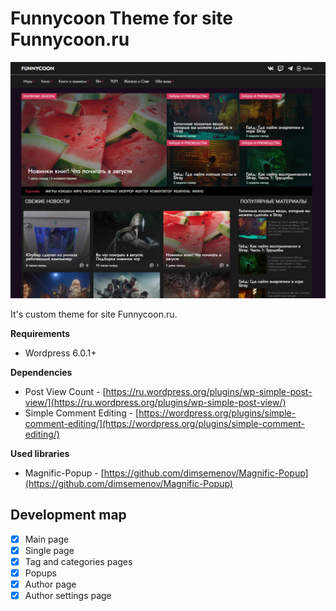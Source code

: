 # Funnycoon Theme for site Funnycoon.ru

![Funnycoon Theme](https://github.com/Chimera-Syber/funnycoon_theme/blob/354a4303580fb56a80b7a0f2b1085beaeccf4f88/screenshot.png)

It's custom theme for site Funnycoon.ru. 

**Requirements**

- Wordpress 6.0.1+

**Dependencies**

- Post View Count - [https://ru.wordpress.org/plugins/wp-simple-post-view/](https://ru.wordpress.org/plugins/wp-simple-post-view/)
- Simple Comment Editing - [https://wordpress.org/plugins/simple-comment-editing/](https://wordpress.org/plugins/simple-comment-editing/)


**Used libraries**

- Magnific-Popup - [https://github.com/dimsemenov/Magnific-Popup](https://github.com/dimsemenov/Magnific-Popup)

## Development map

- [x] Main page
- [x] Single page
- [x] Tag and categories pages
- [x] Popups
- [x] Author page
- [x] Author settings page
